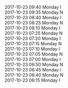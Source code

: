 2017-10-23 09:40 Monday  I  
2017-10-23 09:35 Monday  N  
2017-10-23 08:40 Monday  I  
2017-10-23 08:25 Monday  N  
2017-10-23 08:10 Monday  I  
2017-10-23 07:25 Monday  N  
2017-10-23 07:20 Monday  I  
2017-10-23 07:15 Monday  N  
2017-10-23 07:10 Monday  I  
2017-10-23 07:05 Monday  N  
2017-10-23 07:00 Monday  I  
2017-10-23 06:50 Monday  N  
2017-10-23 06:45 Monday  I  
2017-10-23 06:40 Monday  N  
2017-10-23 06:15 Monday  I  
